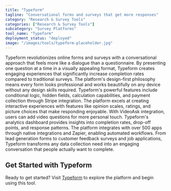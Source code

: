 ```yaml
---
title: "Typeform"
tagline: "Conversational forms and surveys that get more responses"
category: "Research & Survey Tools"
categories: ["Research & Survey Tools"]
subcategory: "Survey Platforms"
tool_name: "Typeform"
deployment_status: "deployed"
image: "/images/tools/typeform-placeholder.jpg"
---
```

Typeform revolutionizes online forms and surveys with a conversational approach that feels more like a dialogue than a questionnaire. By presenting one question at a time in a visually appealing format, Typeform creates engaging experiences that significantly increase completion rates compared to traditional surveys. The platform's design-first philosophy means every form looks professional and works beautifully on any device without any design skills required. Typeform's powerful features include conditional logic, hidden fields, calculation capabilities, and payment collection through Stripe integration. The platform excels at creating interactive experiences with features like opinion scales, ratings, and picture choices that make responding enjoyable. With VideoAsk integration, users can add video questions for more personal touch. Typeform's analytics dashboard provides insights into completion rates, drop-off points, and response patterns. The platform integrates with over 500 apps through native integrations and Zapier, enabling automated workflows. From lead generation forms to customer feedback surveys and job applications, Typeform transforms any data collection need into an engaging conversation that people actually want to complete.
## Get Started with Typeform

Ready to get started? Visit [Typeform](https://typeform.com) to explore the platform and begin using this tool.
